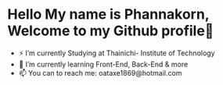 <H1>Hello My name is Phannakorn, Welcome to my Github profile👋</H1>
  <ul>
    <li>⚡ I’m currently Studying at Thainichi- Institute of Technology</li>
    <li>🌱 I’m currently learning Front-End, Back-End & more </li>
    <li>📫 You can to reach me: oataxe1869@hotmail.com </li>
  </ul>
<!--
**Phannakorn/Phannakorn** is a ✨ _special_ ✨ repository because its `README.md` (this file) appears on your GitHub profile.

Here are some ideas to get you started:

- 🔭 I’m currently working on ...
- 🌱 I’m currently learning ...
- 👯 I’m looking to collaborate on ...
- 🤔 I’m looking for help with ...
- 💬 Ask me about ...
- 📫 How to reach me: oataxe1869@hotmail.com ...
- 😄 Pronouns: ...
- ⚡ Fun fact: ...
-->
